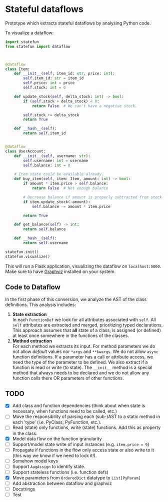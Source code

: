 # Stateful dataflows
Prototype which extracts stateful dataflows by analysing Python code. 

To visualize a dataflow:
```python
import statefun
from statefun import dataflow



@dataflow
class Item:
    def __init__(self, item_id: str, price: int):
        self.item_id: str = item_id
        self.price: int = price
        self.stock: int = 0

    def update_stock(self, delta_stock: int) -> bool:
        if (self.stock + delta_stock) < 0:
            return False  # We can't have a negative stock.

        self.stock += delta_stock
        return True

    def __hash__(self):
        return self.item_id


@dataflow
class UserAccount:
    def __init__(self, username: str):
        self.username: int = username
        self.balance: int = 0

    # Item state could be available already.
    def buy_item(self, item: Item, amount: int) -> bool:
        if amount * item.price > self.balance:
            return False  # Not enough balance

        # Decrease balance if amount is properly subtracted from stock.
        if item.update_stock(-amount):
            self.balance -= amount * item.price

        return True

    def get_balance(self) -> int:
        return self.balance

    def __hash__(self):
        return self.username

statefun.init()
statefun.visualize()
```

This will run a Flask application, visualizing the dataflow on `localhost:5000`. Make sure to have [Graphviz](https://graphviz.org/) installed on your system.

## Code to Dataflow
In the first phase of this conversion, we analyze the AST of the class definitions. This analysis includes:
1. **State extraction**   
In each `FunctionDef` we look for all attributes associated with `self`. All `self` attributes are extracted and merged, prioritizing typed declarations.
This approach assumes that __all__ state of a class, is assigned (or defined) at least once somewhere in the functions of the classes.
2. **Method extraction**   
For each method we extracts its input. For method parameters we do not allow _default_ values nor `*args` and `**kwargs`. We do not allow `async` function definitions. If a parameter has a call or attribute access, we need the type of the parameter to be defined.
We also extract if a function is read or write (to state). The `__init__` method is a special method that always needs to be declared and we do not allow any function calls there OR parameters of other functions. 

## TODO
- [x] Add class and function dependencies (think about when state is necessary, when functions need to be called, etc.)
- [ ] Move the responsibility of parsing each (sub-)AST to a static method in each 'type' (i.e. PyClass, PyFunction, etc.).
- [ ] Read (state) only functions, write (state) functions. Add this as property in the class.
- [x] Model data flow on the function granularity
- [ ] Support/model state write of input instances (e.g. `item.price = 9`)
- [ ] Propagate if functions in the flow only access state or also write to it (this way we know if we need to lock it!). 
- [ ] Somehow model keys
- [ ] Support `AugAssign` to identify state. 
- [ ] Support stateless functions (i.e. function defs)
- [x] Move parameters from `OrderedDict` datatype to `List[PyParam]`  
- [ ] Add abstraction between dataflow and graphviz
- [ ] Docstrings
- [ ] Test
